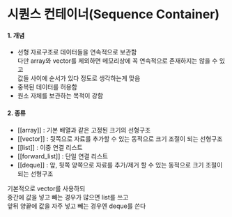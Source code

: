 # 시퀀스 컨테이너(Sequence Container)

#### 1. 개념
- 선형 자료구조로 데이터들을 연속적으로 보관함  
	다만 array와 vector를 제외하면 메모리상에 꼭 연속적으로 존재하지는 않을 수 있고  
	값들 사이에 순서가 있다 정도로 생각하는게 맞음  
- 중복된 데이터를 허용함
- 원소 자체를 보관하는 목적이 강함

#### 2. 종류
- [[array]] : 기본 배열과 같은 고정된 크기의 선형구조  
- [[vector]] : 뒷쪽으로 자료를 추가할 수 있는 동적으로 크기 조절이 되는 선형구조  
- [[list]] : 이중 연결 리스트  
- [[forward_list]] : 단일 연결 리스트  
- [[deque]] : 앞, 뒷쪽 양쪽으로 자료를 추가/제거 할 수 있는 동적으로 크기 조절이 되는 선형구조

기본적으로 vector를 사용하되  
중간에 값을 넣고 빼는 경우가 많으면 list를 쓰고  
앞뒤 양끝에 값을 자주 넣고 빼는 경우엔 deque를 쓴다
